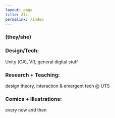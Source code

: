 ```yaml
---
layout: page
title: Ali!
permalink: /index
---
```


### (they/she)

### Design/Tech:
Unity (C#), VR, general digital stuff  

### Research + Teaching:
design theory, interaction & emergent tech @ UTS  

### Comics + Illustrations:
every now and then
